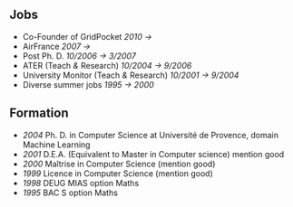 ## Jobs

- Co-Founder of GridPocket _2010 &rarr;_ 
- AirFrance _2007 &rarr;_ 
- Post Ph. D. _10/2006 &rarr; 3/2007_ 
- ATER (Teach _&_ Research) _10/2004 &rarr; 9/2006_ 
- University Monitor (Teach _&_ Research) _10/2001 &rarr; 9/2004_ 
- Diverse summer jobs _1995 &rarr; 2000_ 

## Formation

- _2004_ Ph. D. in Computer Science at Université de Provence, domain Machine Learning
- _2001_ D.E.A. (Equivalent to Master in Computer science) mention good
- _2000_ Maîtrise in Computer Science (mention good)
- _1999_ Licence in Computer Science (mention good)
- _1998_ DEUG MIAS option Maths
- _1995_ BAC S option Maths
